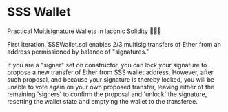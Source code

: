 # SSS Wallet
Practical Multisignature Wallets in laconic Solidity 🐍🐍🐍

First iteration, SSSWallet.sol enables 2/3 multisig transfers of Ether from an address permissioned by balance of "signatures."

If you are a "signer" set on constructor, you can lock your signature to propose a new transfer of Ether from SSS wallet address.
However, after such proposal, and because your signature is thereby locked, you will be unable to vote again on your own proposed transfer, leaving either of the remaining 'signers' to confirm the proposal and 'unlock' the signature, resetting the wallet state and emptying the wallet to the transferee.
